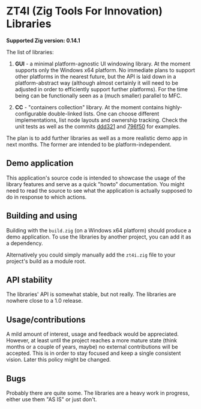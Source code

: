 # ZT4I (Zig Tools For Innovation) Libraries

**Supported Zig version: 0.14.1**

The list of libraries:

1. **GUI** - a minimal platform-agnostic UI windowing library. At the moment supports only the Windows x64 platform. No immediate plans to support other platforms in the nearest future, but the API is laid down in a platform-abstract way (although almost certainly it will need to be adjusted in order to efficiently support further platforms). For the time being can be functionally seen as a (much smaller) parallel to MFC.

2. **CC** - "containers collection" library. At the moment contains highly-configurable double-linked lists. One can choose different implementations, list node layouts and ownership tracking. Check the unit tests as well as the commits [ddd321](commit/ddd321bad4eaae24fabc3a915e38015729d66430) and [796f50](commit/796f504150ce49d05392519b368115b2a662911a) for examples.

The plan is to add further libraries as well as a more realistic demo app in next months. The former are intended to be platform-independent.

## Demo application

This application's source code is intended to showcase the usage of the library features and serve as a quick "howto" documentation. You might need to read the source to see what the application is actually supposed to do in response to which actions.

## Building and using

Building with the `build.zig` (on a Windows x64 platform) should produce a demo application. To use the libraries by another project, you can add it as a dependency.

Alternatively you could simply manually add the `zt4i.zig` file to your project's build as a module root.

## API stability

The libraries' API is somewhat stable, but not really. The libraries are nowhere close to a 1.0 release.

## Usage/contributions

A mild amount of interest, usage and feedback would be appreciated. However, at least until the project reaches a more mature state (think months or a couple of years, maybe) no external contributions will be accepted. This is in order to stay focused and keep a single consistent vision. Later this policy might be changed.

## Bugs

Probably there are quite some. The libraries are a heavy work in progress, either use them "AS IS" or just don't.
